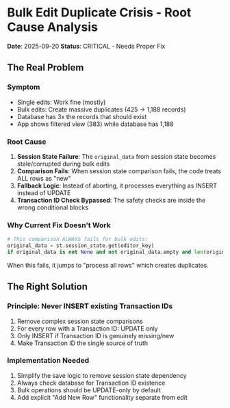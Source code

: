 # Bulk Edit Duplicate Crisis - Root Cause Analysis
**Date**: 2025-09-20
**Status**: CRITICAL - Needs Proper Fix

## The Real Problem

### Symptom
- Single edits: Work fine (mostly)
- Bulk edits: Create massive duplicates (425 → 1,188 records)
- Database has 3x the records that should exist
- App shows filtered view (383) while database has 1,188

### Root Cause
1. **Session State Failure**: The `original_data` from session state becomes stale/corrupted during bulk edits
2. **Comparison Fails**: When session state comparison fails, the code treats ALL rows as "new"
3. **Fallback Logic**: Instead of aborting, it processes everything as INSERT instead of UPDATE
4. **Transaction ID Check Bypassed**: The safety checks are inside the wrong conditional blocks

### Why Current Fix Doesn't Work
```python
# This comparison ALWAYS fails for bulk edits:
original_data = st.session_state.get(editor_key)
if original_data is not None and not original_data.empty and len(original_data) == len(edited_data):
```

When this fails, it jumps to "process all rows" which creates duplicates.

## The Right Solution

### Principle: Never INSERT existing Transaction IDs
1. Remove complex session state comparisons
2. For every row with a Transaction ID: UPDATE only
3. Only INSERT if Transaction ID is genuinely missing/new
4. Make Transaction ID the single source of truth

### Implementation Needed
1. Simplify the save logic to remove session state dependency
2. Always check database for Transaction ID existence
3. Bulk operations should be UPDATE-only by default
4. Add explicit "Add New Row" functionality separate from edit